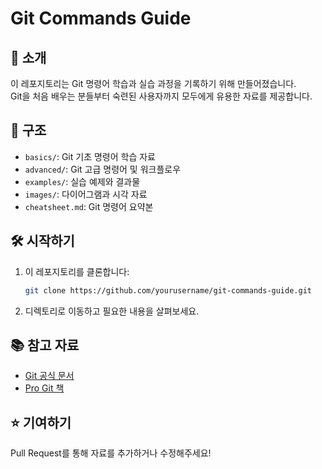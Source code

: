# Git Commands Guide

## 📖 소개
이 레포지토리는 Git 명령어 학습과 실습 과정을 기록하기 위해 만들어졌습니다.  
Git을 처음 배우는 분들부터 숙련된 사용자까지 모두에게 유용한 자료를 제공합니다.

## 📂 구조
- `basics/`: Git 기초 명령어 학습 자료
- `advanced/`: Git 고급 명령어 및 워크플로우
- `examples/`: 실습 예제와 결과물
- `images/`: 다이어그램과 시각 자료
- `cheatsheet.md`: Git 명령어 요약본

## 🛠️ 시작하기
1. 이 레포지토리를 클론합니다:
   ```bash
   git clone https://github.com/yourusername/git-commands-guide.git
   ```
2. 디렉토리로 이동하고 필요한 내용을 살펴보세요.

## 📚 참고 자료
- [Git 공식 문서](https://git-scm.com/doc)
- [Pro Git 책](https://git-scm.com/book/en/v2)

## ⭐ 기여하기
Pull Request를 통해 자료를 추가하거나 수정해주세요!
